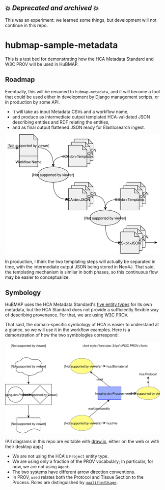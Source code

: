 ## 💥 *Deprecated and archived* 💥 

This was an experiment: we learned some things, but development will not continue in this repo.

# hubmap-sample-metadata

This is a test bed for demonstrating how the HCA Metadata Standard and W3C PROV will be used in HuBMAP.

## Roadmap

Eventually, this will be renamed to `hubmap-metadata`, and it will become a tool that could be used
either in development by Django management scripts, or in production by some API.
- It will take as input Metadata CSVs and a workflow name,
- and produce as intermediate output templated HCA-validated JSON describing entities and RDF relating the entities,
- and as final output flattened JSON ready for Elasticsearch ingest.

![Raw CSV to HCA JSON to ES JSON](diagrams/data-flow.svg?sanitize=true)

In production, I think the two templating steps will actually be separated in time,
with the intermediate output JSON being stored in Neo4J.
That said, the templating mechanism is similar in both phases, so this continuous flow may be easier to conceptualize.

## Symbology

HuBMAP uses the HCA Metadata Standard's [five entity types](https://github.com/HumanCellAtlas/metadata-schema/blob/dc60b25010d0b82796b0cb256a120317343040d5/docs/structure.md#metadata-entity-model) for its own metadata,
but the HCA Standard does not provide a sufficiently flexible way of describing provenance.
For that, we are using [W3C PROV](https://www.w3.org/TR/2013/NOTE-prov-primer-20130430/#intuitive-overview-of-prov).

That said, the domain-specific symbology of HCA is easier to understand at a glance,
so we will use it in the workflow examples.
Here is a demonstration of how the two symbologies correspond:

![Compare HCA to PROV](diagrams/hca-prov.svg?sanitize=true)

(All diagrams in this repo are editable with [draw.io](https://www.draw.io/), either on the web or with their desktop app.)

- We are not using the HCA's `Project` entity type.
- We are using only a fraction of the PROV vocabulary; In particular, for now, we are not using `Agent`.
- The two systems have different arrow direction conventions.
- In PROV, `used` relates both the Protocol and Tissue Section to the Process. Roles are distinguished by [`qualifiedUsage`](https://www.w3.org/TR/prov-o/#qualifiedUsage).
